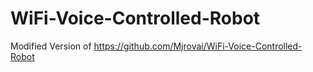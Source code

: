 # WiFi-Voice-Controlled-Robot
Modified Version of https://github.com/Mjrovai/WiFi-Voice-Controlled-Robot
